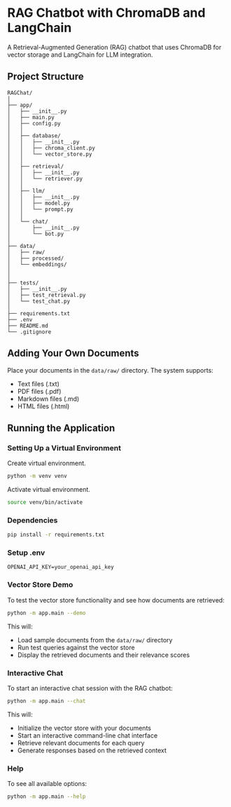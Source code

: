 # RAG Chatbot with ChromaDB and LangChain

A Retrieval-Augmented Generation (RAG) chatbot that uses ChromaDB for vector storage and LangChain for LLM integration.

## Project Structure
```
RAGChat/
│
├── app/                      
│   ├── __init__.py
│   ├── main.py              
│   ├── config.py             
│   │
│   ├── database/            
│   │   ├── __init__.py
│   │   ├── chroma_client.py
│   │   └── vector_store.py 
│   │
│   ├── retrieval/    
│   │   ├── __init__.py
│   │   └── retriever.py   
│   │
│   ├── llm/     
│   │   ├── __init__.py
│   │   ├── model.py     
│   │   └── prompt.py    
│   │
│   └── chat/         
│       ├── __init__.py
│       └── bot.py      
│
├── data/             
│   ├── raw/        
│   ├── processed/      
│   └── embeddings/        
│
│
├── tests/           
│   ├── __init__.py
│   ├── test_retrieval.py
│   └── test_chat.py       
│
├── requirements.txt         
├── .env
├── README.md        
└── .gitignore     
```

## Adding Your Own Documents

Place your documents in the `data/raw/` directory. The system supports:
- Text files (.txt)
- PDF files (.pdf)
- Markdown files (.md)
- HTML files (.html)

## Running the Application

### Setting Up a Virtual Environment

Create virtual environment.

```bash
python -m venv venv
```

Activate virtual environment.

```bash
source venv/bin/activate
```

### Dependencies

```bash
pip install -r requirements.txt
```

### Setup .env

```
OPENAI_API_KEY=your_openai_api_key
```

### Vector Store Demo

To test the vector store functionality and see how documents are retrieved:

```bash
python -m app.main --demo
```

This will:
- Load sample documents from the `data/raw/` directory
- Run test queries against the vector store
- Display the retrieved documents and their relevance scores

### Interactive Chat

To start an interactive chat session with the RAG chatbot:

```bash
python -m app.main --chat
```

This will:
- Initialize the vector store with your documents
- Start an interactive command-line chat interface
- Retrieve relevant documents for each query
- Generate responses based on the retrieved context

### Help

To see all available options:

```bash
python -m app.main --help
```